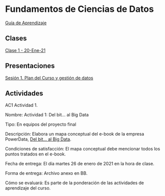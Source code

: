 
# Fundamentos de Ciencias de Datos
[Guía de Aprendizaje](https://github.com/mosesmarin/Maestria-Ciencia-de-datos-e-inteligencia-de-negocios/blob/master/Fundamentos-de-Ciencia-De-Datos/presentaciones/2021-01-DAT501-Syllabus.pdf)

## Clases
[Clase 1 - 20-Ene-21](https://youtu.be/tboXvZCBTm4)

## Presentaciones
[Sesión 1. Plan del Curso y gestión de datos](https://github.com/mosesmarin/Maestria-Ciencia-de-datos-e-inteligencia-de-negocios/blob/master/Fundamentos-de-Ciencia-De-Datos/presentaciones/DAT501-S01-Introduccio%CC%81nGestio%CC%81nDatos.pdf)

## Actividades

AC1 Actividad 1.

Nombre: Actividad 1: Del bit… al Big Data

Tipo: En equipos del proyecto final

Descripción: Elabora un mapa conceptual del e-book de la empresa PowerData, [Del bit… al Big Data](https://github.com/mosesmarin/Maestria-Ciencia-de-datos-e-inteligencia-de-negocios/blob/master/Fundamentos-de-Ciencia-De-Datos/archivos/PowerData_-_Del_bit%E2%80%A6_Al_Big_Data.pdf).

Condiciones de satisfacción: El mapa conceptual debe mencionar todos los puntos tratados en el e-book.

Fecha de entrega: El día martes 26 de enero de 2021 en la hora de clase.

Forma de entrega: Archivo anexo en BB.

Cómo se evaluará: Es parte de la ponderación de las actividades de aprendizaje del curso.


